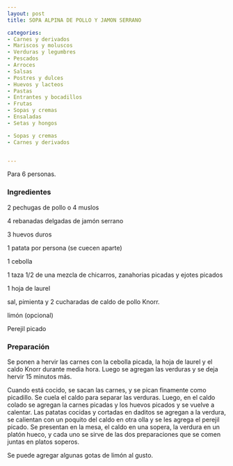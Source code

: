 ```yaml
---
layout: post
title: SOPA ALPINA DE POLLO Y JAMON SERRANO

categories:
- Carnes y derivados
- Mariscos y moluscos
- Verduras y legumbres
- Pescados
- Arroces
- Salsas
- Postres y dulces
- Huevos y lacteos
- Pastas
- Entrantes y bocadillos
- Frutas
- Sopas y cremas
- Ensaladas
- Setas y hongos

- Sopas y cremas
- Carnes y derivados


---
```


Para 6 personas.

<h3>Ingredientes</h3>

2 pechugas de pollo o 4 muslos

4 rebanadas delgadas de jamón serrano

3 huevos duros

1 patata por persona (se cuecen aparte)

1 cebolla

1 taza 1/2 de una mezcla de chicarros, zanahorias picadas y ejotes picados

1 hoja de laurel

sal, pimienta y 2 cucharadas de caldo de pollo Knorr.

limón (opcional)

Perejil picado

<h3>Preparación</h3>

Se ponen a hervir las carnes con la cebolla picada, la hoja de laurel y el caldo Knorr durante media hora. Luego se agregan las verduras y se deja hervir 15 minutos más.

Cuando está cocido, se sacan las carnes, y se pican finamente como picadillo. Se cuela el caldo para separar las verduras. Luego, en el caldo colado se agregan la carnes picadas y los huevos picados y se vuelve a calentar. Las patatas cocidas y cortadas en daditos se agregan a la verdura, se calientan con un poquito del caldo en otra olla y se les agrega el perejil picado. Se presentan en la mesa, el caldo en una sopera, la verdura en un platón hueco, y cada uno se sirve de las dos preparaciones que se comen juntas en platos soperos.

Se puede agregar algunas gotas de limón al gusto.

